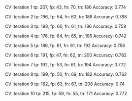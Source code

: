 CV Iteration 1
tp: 207, fp: 43, fn: 70, tn: 180
Accuracy: 0.774

CV Iteration 2
tp: 196, fp: 54, fn: 62, tn: 188
Accuracy: 0.768

CV Iteration 3
tp: 193, fp: 60, fn: 61, tn: 186
Accuracy: 0.758

CV Iteration 4
tp: 176, fp: 64, fn: 65, tn: 195
Accuracy: 0.742

CV Iteration 5
tp: 186, fp: 61, fn: 61, tn: 192
Accuracy: 0.756

CV Iteration 6
tp: 191, fp: 47, fn: 62, tn: 200
Accuracy: 0.782

CV Iteration 7
tp: 192, fp: 53, fn: 61, tn: 194
Accuracy: 0.772

CV Iteration 8
tp: 199, fp: 50, fn: 69, tn: 182
Accuracy: 0.762

CV Iteration 9
tp: 162, fp: 63, fn: 67, tn: 208
Accuracy: 0.74

CV Iteration 10
tp: 215, fp: 59, fn: 55, tn: 171
Accuracy: 0.772